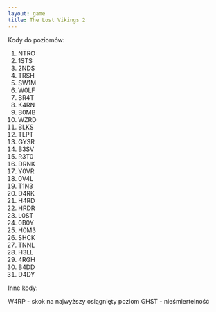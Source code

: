 ```yaml
---
layout: game
title: The Lost Vikings 2
---
```


Kody do poziomów:

 1. NTRO
 2. 1STS
 3. 2NDS
 4. TRSH
 5. SW1M
 6. W0LF
 7. BR4T
 8. K4RN
 9. B0MB
10. WZRD
11. BLKS
12. TLPT
13. GYSR
14. B3SV
15. R3T0
16. DRNK
17. Y0VR
18. 0V4L
19. T1N3
20. D4RK
21. H4RD
22. HRDR
23. L0ST
24. 0B0Y
25. H0M3
26. SHCK
27. TNNL
28. H3LL
29. 4RGH
30. B4DD
31. D4DY

Inne kody:

W4RP - skok na najwyższy osiągnięty poziom
GHST - nieśmiertelność
